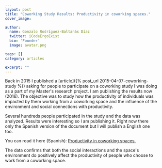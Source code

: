 ```yaml
---
layout: post
title: "Coworking Study Results: Productivity in coworking spaces."
cover_image:

author:
  name: Gonzalo Rodríguez-Baltanás Díaz
  twitter: iCodeErgoExist
  bio: 'Founder'
  image: avatar.png

tags: []
category: articles

excerpt: ""
---
```


Back in 2015 I published a [article]({% post_url 2015-04-07-coworking-study %}) asking for people to participate on a coworking study I was doing as a part of my Master's research project. I am publishing the results now (2016). The objective was to study how the productivity of individuals was impacted by them working from a coworking space and the influence of the environment and social connections with productivity.

Several hundreds people participated in the study and the data was analyzed. Results were interesting so I am publishing it. Right now there only the Spanish version of the document but I will publish a English one too.

You can read it here (Spanish): <a target='_blank' href="https://www.dropbox.com/s/n0n2ct7zj0jbg70/La%20productividad%20de%20los%20trabajadores%20dentro%20de%20los%20espacios%20de%20coworking.pdf?dl=0">Productivity in coworking spaces.</a>

The data confirms that both the social interactions and the space's environment do positively affect the productivity of people who choose to work from a coworking space.